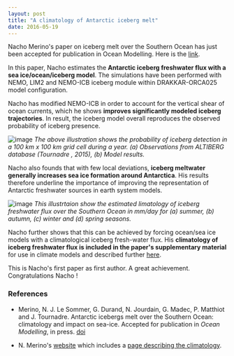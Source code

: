 ```yaml
---
layout: post
title: "A climatology of Antarctic iceberg melt"
date: 2016-05-19
---
```




Nacho Merino's paper on iceberg melt over the Southern Ocean has just been
accepted for publication in Ocean Modelling. Here is the
[link](http://dx.doi.org/10.1016/j.ocemod.2016.05.001).


In this paper, Nacho estimates the **Antarctic iceberg freshwater flux with a
sea ice/ocean/iceberg model**. The simulations have been performed with NEMO,
LIM2 and NEMO-ICB iceberg module within DRAKKAR-ORCA025 model configuration.

Nacho has modified NEMO-ICB in order to account for the vertical shear of ocean
currents, which he shows **improves significantly modeled iceberg trajectories**.
In result, the iceberg model overall reproduces the observed probability of
iceberg presence.

![image]({{site.baseurl}}/img/1-s2.0-S1463500316300300-gr5.jpg "Probability of iceberg presence")
*The above illustration shows the probability of iceberg detection in a
100 km x 100 km grid cell during a year.
(a) Observations from ALTIBERG database (Tournadre , 2015),
(b) Model results.*

Nacho also founds that with few local deviations, **iceberg meltwater generally
increases sea ice formation around Antarctica**.
His results therefore underline the importance of improving the representation
of Antarctic freshwater sources in earth system models.

![image]({{site.baseurl}}/img/1-s2.0-S1463500316300300-gr6.jpg "climatology of iceberg freswater flux")
*This illustrtaion show the estimated limatology of iceberg freshwater flux over
the Southern Ocean in mm/day for
(a) summer, (b) autumn, (c) winter and (d) spring seasons.*

Nacho further shows that this can be achieved by forcing ocean/sea ice models
with a climatological iceberg fresh-water flux. His **climatology of iceberg
freshwater flux is included in the paper's supplementary material** for use in
climate models and described further [here](http://neichin.github.io/personalweb/material/meltwater/).

This is Nacho's first paper as first author.
A great achievement. Congratulations Nacho !


### References
 -  Merino, N. J. Le Sommer, G. Durand, N. Jourdain, G. Madec, P. Matthiot and J. Tournadre. Antarctic icebergs melt over the Southern Ocean: climatology and impact on sea-ice. Accepted for publication in *Ocean Modelling*, in press. [doi](http://dx.doi.org/10.1016/j.ocemod.2016.05.001)

 - N. Merino's [website](http://neichin.github.io/personalweb/) which includes a
 [page describing the climatology](http://neichin.github.io/personalweb/material/meltwater/).
